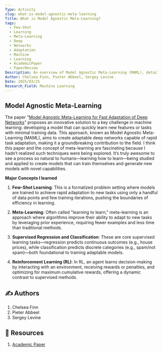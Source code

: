 ```yaml
---
Type: Activity
slug: what-is-model-agnostic-meta-learning
Title: What is Model Agnostic Meta-Learning?
tags:
  - Few-Shot
  - Learning
  - Meta-Learning
  - Deep
  - Networks
  - Adaptation
  - Machine
  - Learning
  - AcademicPaper
  - PaperReview
Description: An overview of Model Agnostic Meta-Learning (MAML), detailing its approach to rapid task adaptation, key concepts, and significance in machine learning.
Author: Chelsea Finn, Pieter Abbeel, Sergey Levine
Date: 2025/03/25
Research_Field: Machine Learning
---
```


## Model Agnostic Meta-Learning

The paper "[Model Agnostic Meta-Learning for Fast Adaptation of Deep Networks](https://proceedings.mlr.press/v70/finn17a/finn17a.pdf)" proposes an innovative solution to a key challenge in machine learning: developing a model that can quickly learn new features or tasks with minimal training data. This approach, known as Model Agnostic Meta-Learning (MAML), aims to create adaptable deep networks capable of rapid task adaptation, making it a groundbreaking contribution to the field. I think this paper and the concept of meta-learning are fascinating because I hadn’t realized such techniques were being explored. It’s truly awesome to see a process so natural to humans—learning how to learn—being studied and applied to create models that can train themselves and generate new models with novel capabilities.

**Major Concepts I learned**
1. **Few-Shot Learning**: This is a formalized problem setting where models are trained to achieve rapid adaptation to new tasks using only a handful of data points and few training iterations, pushing the boundaries of efficiency in learning.
    
2. **Meta-Learning**: Often called "learning to learn," meta-learning is an approach where algorithms improve their ability to adapt to new tasks by leveraging prior experience, requiring fewer examples and less time than traditional methods.
    
3. **Supervised Regression and Classification**: These are core supervised learning tasks—regression predicts continuous outcomes (e.g., house prices), while classification predicts discrete categories (e.g., spam/not spam)—both foundational to training adaptable models.
    
4. **Reinforcement Learning (RL)**: In RL, an agent learns decision-making by interacting with an environment, receiving rewards or penalties, and optimizing for maximum cumulative rewards, offering a dynamic contrast to supervised methods.

## ✍️ Authors
1. Chelsea Finn
2. Pieter Abbeel
3. Sergey Levine

## 🌿 Resources
1. [Academic Paper](https://proceedings.mlr.press/v70/finn17a/finn17a.pdf) 
